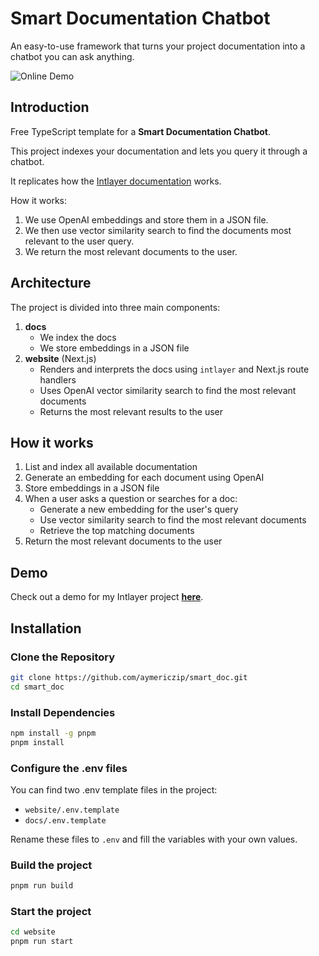 # Smart Documentation Chatbot

An easy-to-use framework that turns your project documentation into a chatbot you can ask anything.

![Online Demo](https://github.com/aymericzip/smart_doc/blob/main/assets/demo_compressed.gif)

## Introduction

Free TypeScript template for a **Smart Documentation Chatbot**.

This project indexes your documentation and lets you query it through a chatbot.

It replicates how the [Intlayer documentation](https://intlayer.org/doc/get-started) works.

How it works:

1. We use OpenAI embeddings and store them in a JSON file.
2. We then use vector similarity search to find the documents most relevant to the user query.
3. We return the most relevant documents to the user.

## Architecture

The project is divided into three main components:

1. **docs**
   - We index the docs
   - We store embeddings in a JSON file
2. **website** (Next.js)
   - Renders and interprets the docs using `intlayer` and Next.js route handlers
   - Uses OpenAI vector similarity search to find the most relevant documents
   - Returns the most relevant results to the user

## How it works

1. List and index all available documentation
2. Generate an embedding for each document using OpenAI
3. Store embeddings in a JSON file
4. When a user asks a question or searches for a doc:
   - Generate a new embedding for the user's query
   - Use vector similarity search to find the most relevant documents
   - Retrieve the top matching documents
5. Return the most relevant documents to the user

## Demo

Check out a demo for my Intlayer project [**here**](https://intlayer.org/doc/chat).

## Installation

### Clone the Repository

```bash
git clone https://github.com/aymericzip/smart_doc.git
cd smart_doc
```

### Install Dependencies

```bash
npm install -g pnpm
pnpm install
```

### Configure the .env files

You can find two .env template files in the project:

- `website/.env.template`
- `docs/.env.template`

Rename these files to `.env` and fill the variables with your own values.

### Build the project

```bash
pnpm run build
```

### Start the project

```bash
cd website
pnpm run start
```
